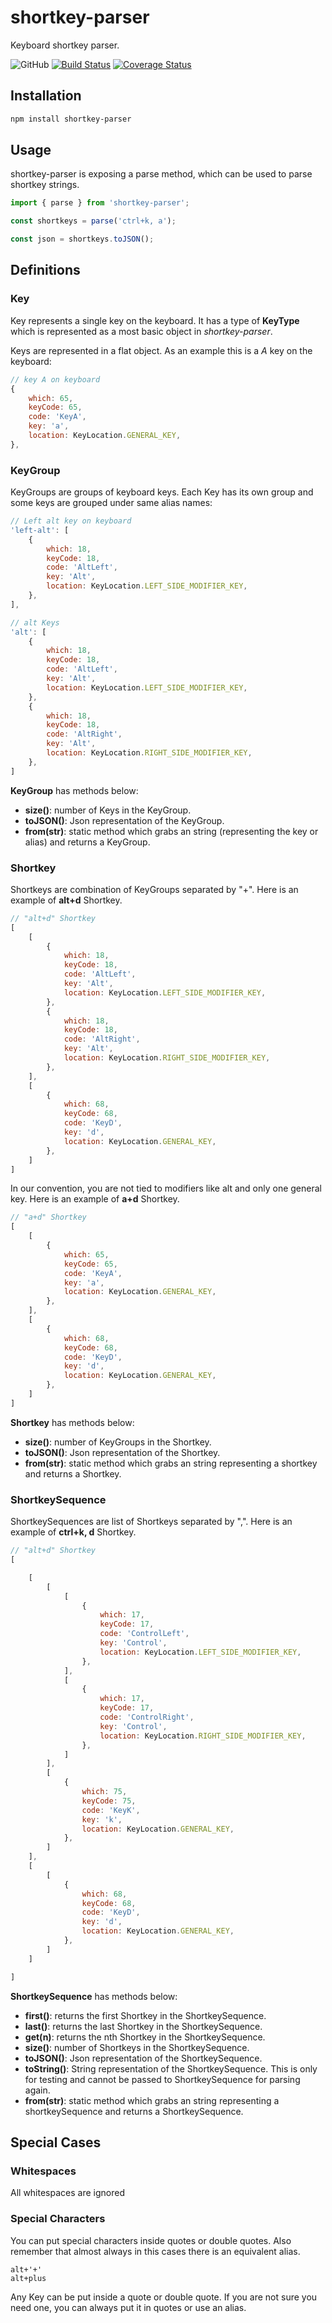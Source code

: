# shortkey-parser

Keyboard shortkey parser.

![GitHub](https://img.shields.io/github/license/SHND/shortkey-parser)
[![Build Status](https://travis-ci.org/SHND/shortkey-parser.svg?branch=master)](https://travis-ci.org/SHND/shortkey-parser)
[![Coverage Status](https://coveralls.io/repos/github/SHND/shortkey-parser/badge.svg?branch=master)](https://coveralls.io/github/SHND/shortkey-parser?branch=master)

## Installation

```bash
npm install shortkey-parser
```

## Usage

shortkey-parser is exposing a parse method, which can be used to parse shortkey strings.

```javascript
import { parse } from 'shortkey-parser';

const shortkeys = parse('ctrl+k, a');

const json = shortkeys.toJSON();
```


## Definitions

### Key

Key represents a single key on the keyboard. It has a type of **KeyType** which is represented as a most basic object in *shortkey-parser*.

Keys are represented in a flat object. As an example this is a *A* key on the keyboard:
```javascript
// key A on keyboard
{
    which: 65,
    keyCode: 65,
    code: 'KeyA',
    key: 'a',
    location: KeyLocation.GENERAL_KEY,
},
```

### KeyGroup

KeyGroups are groups of keyboard keys. Each Key has its own group and some keys are grouped under same alias names:
```javascript
// Left alt key on keyboard
'left-alt': [
    {
        which: 18,
        keyCode: 18,
        code: 'AltLeft',
        key: 'Alt',
        location: KeyLocation.LEFT_SIDE_MODIFIER_KEY,
    },
],

// alt Keys
'alt': [
    {
        which: 18,
        keyCode: 18,
        code: 'AltLeft',
        key: 'Alt',
        location: KeyLocation.LEFT_SIDE_MODIFIER_KEY,
    },
    {
        which: 18,
        keyCode: 18,
        code: 'AltRight',
        key: 'Alt',
        location: KeyLocation.RIGHT_SIDE_MODIFIER_KEY,
    },
]
```

**KeyGroup** has methods below:
- **size()**: number of Keys in the KeyGroup.
- **toJSON()**: Json representation of the KeyGroup.
- **from(str)**: static method which grabs an string (representing the key or alias) and returns a KeyGroup.

### Shortkey

Shortkeys are combination of KeyGroups separated by "+". Here is an example of **alt+d** Shortkey.

```javascript
// "alt+d" Shortkey
[
    [
        {
            which: 18,
            keyCode: 18,
            code: 'AltLeft',
            key: 'Alt',
            location: KeyLocation.LEFT_SIDE_MODIFIER_KEY,
        },
        {
            which: 18,
            keyCode: 18,
            code: 'AltRight',
            key: 'Alt',
            location: KeyLocation.RIGHT_SIDE_MODIFIER_KEY,
        },
    ],
    [
        {
            which: 68,
            keyCode: 68,
            code: 'KeyD',
            key: 'd',
            location: KeyLocation.GENERAL_KEY,
        },
    ]
]
```

In our convention, you are not tied to modifiers like alt and only one general key. Here is an example of **a+d** Shortkey.

```javascript
// "a+d" Shortkey
[
    [
        {
            which: 65,
            keyCode: 65,
            code: 'KeyA',
            key: 'a',
            location: KeyLocation.GENERAL_KEY,
        },
    ],
    [
        {
            which: 68,
            keyCode: 68,
            code: 'KeyD',
            key: 'd',
            location: KeyLocation.GENERAL_KEY,
        },
    ]
]
```

**Shortkey** has methods below:
- **size()**: number of KeyGroups in the Shortkey.
- **toJSON()**: Json representation of the Shortkey.
- **from(str)**: static method which grabs an string representing a shortkey and returns a Shortkey.

### ShortkeySequence

ShortkeySequences are list of Shortkeys separated by ",". Here is an example of **ctrl+k, d** Shortkey.

```javascript
// "alt+d" Shortkey
[

    [
        [
            [
                {
                    which: 17,
                    keyCode: 17,
                    code: 'ControlLeft',
                    key: 'Control',
                    location: KeyLocation.LEFT_SIDE_MODIFIER_KEY,
                },
            ],
            [
                {
                    which: 17,
                    keyCode: 17,
                    code: 'ControlRight',
                    key: 'Control',
                    location: KeyLocation.RIGHT_SIDE_MODIFIER_KEY,
                },
            ]
        ],
        [
            {
                which: 75,
                keyCode: 75,
                code: 'KeyK',
                key: 'k',
                location: KeyLocation.GENERAL_KEY,
            },
        ]
    ],
    [
        [
            {
                which: 68,
                keyCode: 68,
                code: 'KeyD',
                key: 'd',
                location: KeyLocation.GENERAL_KEY,
            },
        ]
    ]

]
```

**ShortkeySequence** has methods below:
- **first()**: returns the first Shortkey in the ShortkeySequence.
- **last()**: returns the last Shortkey in the ShortkeySequence.
- **get(n)**: returns the nth Shortkey in the ShortkeySequence.
- **size()**: number of Shortkeys in the ShortkeySequence.
- **toJSON()**: Json representation of the ShortkeySequence.
- **toString()**: String representation of the ShortkeySequence. This is only for testing and cannot be passed to ShortkeySequence for parsing again.
- **from(str)**: static method which grabs an string representing a shortkeySequence and returns a ShortkeySequence.

## Special Cases
### Whitespaces

All whitespaces are ignored

### Special Characters

You can put special characters inside quotes or double quotes. Also remember that almost always in this cases there is an equivalent alias.

```
alt+'+'
alt+plus
```

Any Key can be put inside a quote or double quote. If you are not sure you need one, you can always put it in quotes or use an alias.
